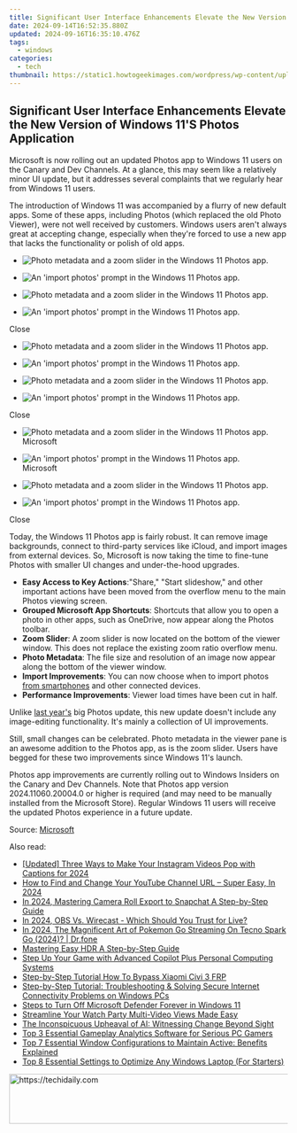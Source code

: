 ```yaml
---
title: Significant User Interface Enhancements Elevate the New Version of Windows 11'S Photos Application
date: 2024-09-14T16:52:35.880Z
updated: 2024-09-16T16:35:10.476Z
tags:
  - windows
categories:
  - tech
thumbnail: https://static1.howtogeekimages.com/wordpress/wp-content/uploads/2024/06/58.jpg
---
```


## Significant User Interface Enhancements Elevate the New Version of Windows 11'S Photos Application

Microsoft is now rolling out an updated Photos app to Windows 11 users on the Canary and Dev Channels. At a glance, this may seem like a relatively minor UI update, but it addresses several complaints that we regularly hear from Windows 11 users.

 The introduction of Windows 11 was accompanied by a flurry of new default apps. Some of these apps, including Photos (which replaced the old Photo Viewer), were not well received by customers. Windows users aren't always great at accepting change, especially when they're forced to use a new app that lacks the functionality or polish of old apps.

* ![Photo metadata and a zoom slider in the Windows 11 Photos app.](https://static1.howtogeekimages.com/wordpress/wp-content/uploads/2024/06/60.jpg)
* ![An 'import photos' prompt in the Windows 11 Photos app.](https://static1.howtogeekimages.com/wordpress/wp-content/uploads/2024/06/59.jpg)

* ![Photo metadata and a zoom slider in the Windows 11 Photos app.](https://static1.howtogeekimages.com/wordpress/wp-content/uploads/2024/06/60.jpg)
* ![An 'import photos' prompt in the Windows 11 Photos app.](https://static1.howtogeekimages.com/wordpress/wp-content/uploads/2024/06/59.jpg)

Close 

* ![Photo metadata and a zoom slider in the Windows 11 Photos app.](https://static1.howtogeekimages.com/wordpress/wp-content/uploads/2024/06/60.jpg)
* ![An 'import photos' prompt in the Windows 11 Photos app.](https://static1.howtogeekimages.com/wordpress/wp-content/uploads/2024/06/59.jpg)

* ![Photo metadata and a zoom slider in the Windows 11 Photos app.](https://static1.howtogeekimages.com/wordpress/wp-content/uploads/2024/06/60.jpg)
* ![An 'import photos' prompt in the Windows 11 Photos app.](https://static1.howtogeekimages.com/wordpress/wp-content/uploads/2024/06/59.jpg)

Close 

* ![Photo metadata and a zoom slider in the Windows 11 Photos app.](https://static1.howtogeekimages.com/wordpress/wp-content/uploads/2024/06/60.jpg)  
Microsoft
* ![An 'import photos' prompt in the Windows 11 Photos app.](https://static1.howtogeekimages.com/wordpress/wp-content/uploads/2024/06/59.jpg)  
Microsoft

* ![Photo metadata and a zoom slider in the Windows 11 Photos app.](https://static1.howtogeekimages.com/wordpress/wp-content/uploads/2024/06/60.jpg)
* ![An 'import photos' prompt in the Windows 11 Photos app.](https://static1.howtogeekimages.com/wordpress/wp-content/uploads/2024/06/59.jpg)

Close 

 Today, the Windows 11 Photos app is fairly robust. It can remove image backgrounds, connect to third-party services like iCloud, and import images from external devices. So, Microsoft is now taking the time to fine-tune Photos with smaller UI changes and under-the-hood upgrades.

* **Easy Access to Key Actions**:"Share," "Start slideshow," and other important actions have been moved from the overflow menu to the main Photos viewing screen.
* **Grouped Microsoft App Shortcuts**: Shortcuts that allow you to open a photo in other apps, such as OneDrive, now appear along the Photos toolbar.
* **Zoom Slider**: A zoom slider is now located on the bottom of the viewer window. This does not replace the existing zoom ratio overflow menu.
* **Photo Metadata**: The file size and resolution of an image now appear along the bottom of the viewer window.
* **Import Improvements**: You can now choose when to import photos [from smartphones](https://tech-recovery.techidaily.com/download-latest-release-amd-radeon-v2410-graphics-drivers-for-optimal-performance/) and other connected devices.
* **Performance Improvements**: Viewer load times have been cut in half.

 Unlike [last year's](https://extra-skills.techidaily.com/new-starting-point-for-motion-visual-effects/) big Photos update, this new update doesn't include any image-editing functionality. It's mainly a collection of UI improvements.

 Still, small changes can be celebrated. Photo metadata in the viewer pane is an awesome addition to the Photos app, as is the zoom slider. Users have begged for these two improvements since Windows 11's launch.

 Photos app improvements are currently rolling out to Windows Insiders on the Canary and Dev Channels. Note that Photos app version 2024.11060.20004.0 or higher is required (and may need to be manually installed from the Microsoft Store). Regular Windows 11 users will receive the updated Photos experience in a future update.

 Source: [Microsoft](https://blogs.windows.com/windows-insider/2024/06/20/viewer-and-import-enhancements-for-microsoft-photos-on-windows-11/)

<ins class="adsbygoogle"
     style="display:block"
     data-ad-format="autorelaxed"
     data-ad-client="ca-pub-7571918770474297"
     data-ad-slot="1223367746"></ins>

<ins class="adsbygoogle"
     style="display:block"
     data-ad-client="ca-pub-7571918770474297"
     data-ad-slot="8358498916"
     data-ad-format="auto"
     data-full-width-responsive="true"></ins>

<span class="atpl-alsoreadstyle">Also read:</span>
<div><ul>
<li><a href="https://instagram-video-files.techidaily.com/updated-three-ways-to-make-your-instagram-videos-pop-with-captions-for-2024/"><u>[Updated] Three Ways to Make Your Instagram Videos Pop with Captions for 2024</u></a></li>
<li><a href="https://facebook-record-videos.techidaily.com/how-to-find-and-change-your-youtube-channel-url-super-easy-in-2024/"><u>How to Find and Change Your YouTube Channel URL – Super Easy, In 2024</u></a></li>
<li><a href="https://snapchat-videos.techidaily.com/in-2024-mastering-camera-roll-export-to-snapchat-a-step-by-step-guide/"><u>In 2024, Mastering Camera Roll Export to Snapchat A Step-by-Step Guide</u></a></li>
<li><a href="https://extra-skills.techidaily.com/in-2024-obs-vs-wirecast-which-should-you-trust-for-live/"><u>In 2024, OBS Vs. Wirecast - Which Should You Trust for Live?</u></a></li>
<li><a href="https://android-pokemon-go.techidaily.com/in-2024-the-magnificent-art-of-pokemon-go-streaming-on-tecno-spark-go-2024-drfone-by-drfone-virtual-android/"><u>In 2024, The Magnificent Art of Pokemon Go Streaming On Tecno Spark Go (2024)? | Dr.fone</u></a></li>
<li><a href="https://fox-direct.techidaily.com/mastering-easy-hdr-a-step-by-step-guide/"><u>Mastering Easy HDR A Step-by-Step Guide</u></a></li>
<li><a href="https://win-forum.techidaily.com/step-up-your-game-with-advanced-copilot-plus-personal-computing-systems/"><u>Step Up Your Game with Advanced Copilot Plus Personal Computing Systems</u></a></li>
<li><a href="https://bypass-frp.techidaily.com/step-by-step-tutorial-how-to-bypass-xiaomi-civi-3-frp-by-drfone-android/"><u>Step-by-Step Tutorial How To Bypass Xiaomi Civi 3 FRP</u></a></li>
<li><a href="https://win-forum.techidaily.com/step-by-step-tutorial-troubleshooting-and-solving-secure-internet-connectivity-problems-on-windows-pcs/"><u>Step-by-Step Tutorial: Troubleshooting & Solving Secure Internet Connectivity Problems on Windows PCs</u></a></li>
<li><a href="https://win-forum.techidaily.com/steps-to-turn-off-microsoft-defender-forever-in-windows-11/"><u>Steps to Turn Off Microsoft Defender Forever in Windows 11</u></a></li>
<li><a href="https://youtube-videos.techidaily.com/streamline-your-watch-party-multi-video-views-made-easy/"><u>Streamline Your Watch Party Multi-Video Views Made Easy</u></a></li>
<li><a href="https://win-forum.techidaily.com/the-inconspicuous-upheaval-of-ai-witnessing-change-beyond-sight/"><u>The Inconspicuous Upheaval of AI: Witnessing Change Beyond Sight</u></a></li>
<li><a href="https://win-forum.techidaily.com/top-3-essential-gameplay-analytics-software-for-serious-pc-gamers/"><u>Top 3 Essential Gameplay Analytics Software for Serious PC Gamers</u></a></li>
<li><a href="https://win-forum.techidaily.com/top-7-essential-window-configurations-to-maintain-active-benefits-explained/"><u>Top 7 Essential Window Configurations to Maintain Active: Benefits Explained</u></a></li>
<li><a href="https://win-forum.techidaily.com/top-8-essential-settings-to-optimize-any-windows-laptop-for-starters/"><u>Top 8 Essential Settings to Optimize Any Windows Laptop (For Starters)</u></a></li>
</ul></div>

<!-- affiliate ads begin -->
<a href="https://ephamedtechinc.pxf.io/c/5597632/2137210/26400" target="_top" id="2137210">
  <img src="//a.impactradius-go.com/display-ad/26400-2137210" border="0" alt="https://techidaily.com" width="728" height="90"/>
</a>
<img height="0" width="0" src="https://ephamedtechinc.pxf.io/i/5597632/2137210/26400" style="position:absolute;visibility:hidden;" border="0" />
<!-- affiliate ads end -->

